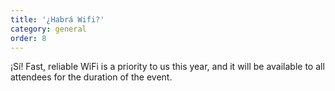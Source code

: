 ```yaml
---
title: '¿Habrá Wifi?'
category: general
order: 8
---
```


¡Sí! Fast, reliable WiFi is a priority to us this year, and it will be available to all attendees for the duration of the event.
